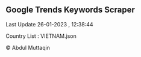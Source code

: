 

## Google Trends Keywords Scraper 
 
Last Update 26-01-2023 , 12:38:44

Country List :
VIETNAM.json



© Abdul Muttaqin 
